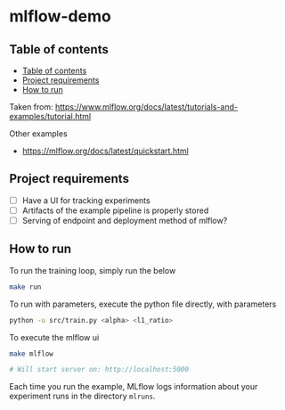 # mlflow-demo

## Table of contents

- [Table of contents](#table-of-contents)
- [Project requirements](#project-requirements)
- [How to run](#how-to-run)

Taken from: <https://www.mlflow.org/docs/latest/tutorials-and-examples/tutorial.html>

Other examples

- <https://mlflow.org/docs/latest/quickstart.html>

## Project requirements

- [ ] Have a UI for tracking experiments
- [ ] Artifacts of the example pipeline is properly stored
- [ ] Serving of endpoint and deployment method of mlflow?

## How to run

To run the training loop, simply run the below

```bash
make run
```

To run with parameters, execute the python file directly, with parameters

```bash
python -u src/train.py <alpha> <l1_ratio>
```

To execute the mlflow ui

```bash
make mlflow

# Will start server on: http://localhost:5000
```

Each time you run the example, MLflow logs information about your experiment runs in the directory `mlruns`.
